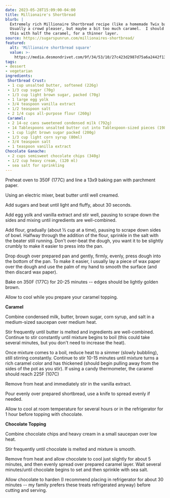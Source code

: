 ```yaml
---
date: 2023-05-28T15:09:00-04:00
title: Millionaire's Shortbread
blurb: |
  Extremely rich Millionaire Shortbread recipe (like a homemade Twix bar).
  Usually a crowd pleaser, but maybe a bit too much caramel.  I should try
  this with half the caramel, for a thinner layer.
source: https://sugarspunrun.com/millionaires-shortbread/
featured:
  alt: 'Millionaire shortbread square'
  value: >-
    https://media.desmondrivet.com/9f/34/53/10/27c423d2987d75a6a2442f1391faeca169680d5bee26b18c654b23f1.jpg
tags:
- dessert
- vegetarian
ingredients:
 Shortbread Crust:
 - 1 cup unsalted butter, softened (226g)
 - 1/3 cup sugar (70g)
 - 1/3 cup light brown sugar, packed (70g)
 - 1 large egg yolk
 - 3/4 teaspoon vanilla extract
 - 1/2 teaspoon salt
 - 2 1/4 cups all-purpose flour (260g)
 Caramel:
 - 2 14-oz cans sweetened condensed milk (792g)
 - 14 Tablespoons unsalted butter cut into Tablespoon-sized pieces (198g)
 - 1 cup light brown sugar packed (200g)
 - 1/3 cup light corn syrup (80ml)
 - 3/4 teaspoon salt
 - 1 teaspoon vanilla extract
Chocolate Ganache:
 - 2 cups semisweet chocolate chips (340g)
 - 1/2 cup heavy cream, (120 ml)
 - sea salt for sprinkling
---
```


Preheat oven to 350F (177C) and line a 13x9 baking pan with parchment paper.

Using an electric mixer, beat butter until well creamed.

Add sugars and beat until light and fluffy, about 30 seconds.

Add egg yolk and vanilla extract and stir well, pausing to scrape down the
sides and mixing until ingredients are well-combined.

Add flour, gradually (about ½ cup at a time), pausing to scrape down sides
of bowl. Halfway through the addition of the flour, sprinkle in the salt
with the beater still running. Don't over-beat the dough, you want it to be
slightly crumbly to make it easier to press into the pan.

Drop dough over prepared pan and gently, firmly, evenly, press dough into
the bottom of the pan.  To make it easier, I usually lay a piece of wax
paper over the dough and use the palm of my hand to smooth the surface (and
then discard wax paper).

Bake on 350F (177C) for 20-25 minutes -- edges should be lightly golden
brown.

Allow to cool while you prepare your caramel topping.

**Caramel**

Combine condensed milk, butter, brown sugar, corn syrup, and salt in a
medium-sized saucepan over medium heat.

Stir frequently until butter is melted and ingredients are
well-combined. Continue to stir constantly until mixture begins to boil
(this could take several minutes, but you don't need to increase the heat).

Once mixture comes to a boil, reduce heat to a simmer (slowly bubbling),
still stirring constantly.  Continue to stir 10-15 minutes until mixture
turns a rich caramel color and has thickened (should begin pulling away from
the sides of the pot as you stir). If using a candy thermometer, the caramel
should reach 225F (107C)

Remove from heat and immediately stir in the vanilla extract.

Pour evenly over prepared shortbread, use a knife to spread evenly if
needed.

Allow to cool at room temperature for several hours or in the refrigerator
for 1 hour before topping with chocolate.

**Chocolate Topping**

Combine chocolate chips and heavy cream in a small saucepan over low heat.

Stir frequently until chocolate is melted and mixture is smooth.

Remove from heat and allow chocolate to cool just slightly for about 5
minutes, and then evenly spread over prepared caramel layer.  Wait several
minutes/until chocolate begins to set and then sprinkle with sea salt.

Allow chocolate to harden (I recommend placing in refrigerator for about 30
minutes -- my family prefers these treats refrigerated anyway) before
cutting and serving.
